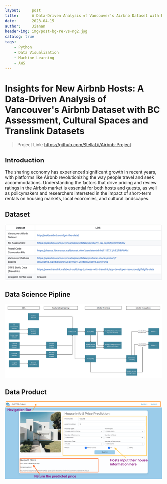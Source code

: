 ```yaml
---
layout:     post
title:      A Data-Driven Analysis of Vancouver's Airbnb Dataset with BC Assessment, Cultural Spaces and Translink Datasets
date:       2023-04-15
author:     Jianan
header-img: img/post-bg-re-vs-ng2.jpg
catalog: true
tags:
    - Python
    - Data Visualization
    - Machine Learning
    - AWS
---
```


# Insights for New Airbnb Hosts: A Data-Driven Analysis of Vancouver's Airbnb Dataset with BC Assessment, Cultural Spaces and Translink Datasets

>Project Link: https://github.com/StellaLii/Airbnb-Project

## Introduction
The sharing economy has experienced significant growth in recent years, with platforms like Airbnb revolutionizing the way people travel and seek accommodations. Understanding the factors that drive pricing and review ratings in the Airbnb market is essential for both hosts and guests, as well as policymakers and researchers interested in the impact of short-term rentals on housing markets, local economies, and cultural landscapes.
## Dataset
<!-- |  Dataset   | Link  |
|  ----  | ----  |
| Vancouver Airbnb Dataset  | http://insideairbnb.com/get-the-data/ |
| BC Assessment  | https://opendata.vancouver.ca/explore/dataset/property-tax-report/information/ |
| Postal Code Conversion File  | https://abacus.library.ubc.ca/dataset.xhtml?persistentId=hdl:11272.1/AB2/KBP0AM |
| Vancouver Cultural Spaces  | https://opendata.vancouver.ca/explore/dataset/cultural-spaces/export/?disjunctive.type&disjunctive.primary_use&disjunctive.ownership |
| GTFS Static Data (Translink)  | https://www.translink.ca/about-us/doing-business-with-translink/app-developer-resources/gtfs/gtfs-data |
| Craigslist Rental Data | Crawled| -->

![Dataset](https://github.com/StellaLii/MarkDown-Photos/blob/master/Airbnb/Dataset.jpg)

## Data Science Pipline
![pipeline](https://github.com/StellaLii/MarkDown-Photos/blob/master/Airbnb/Pipeline.jpg)

## Data Product
![Product Review](https://github.com/StellaLii/MarkDown-Photos/blob/master/Airbnb/Product.jpg)






